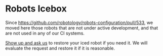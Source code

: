 Robots Icebox
=============

Since https://github.com/robotology/robots-configuration/pull/533, we moved here those robots that are not under active development, and that are not used in any of our CI systems.

[Show up and ask us](../../../issues/new) to restore your iced robot if you need it.
We will evaluate the request and restore it if it is reasonable.
